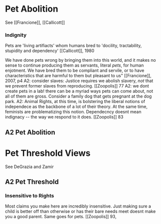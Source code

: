 
# Pet Abolition
See [[Francione]], [[Callicott]]

### Indignity
Pets are 'living artifiacts' whom humans bred to 'docility, tractability, stupidity and dependency'
	[[Callicott]], 1980

We have done pets wrong by bringing them into this world, and it makes no sense to continue producing them as servants, literal *pets*, for human enjotment. 
We have bred them to be compliant and servile, or to have characteristics that are harmful to them but pleasant to us" [[Francione]], 2007, p4
	A2: consider slaves: Justice requires we abolish slavery, *not* that we prevent former slaves from reproducing. [[Zoopolis]] 77
	A2: we dont create pets in a lab! there can be a myriad ways pets can come about, not all of them are gross. Consider a family dog that gets pregnant at the dog park. 
	A2: Animal Rights, at this time, is bolstering the liberal notions of independece as the backbone of a lot of their theory. At the same time, feminists are problematizing this notion. Dependecncy doesnt mean indignacy -- the way we respond to it does. [[Zoopolis]] 83
## A2 Pet Abolition

# Pet Threshold Views
See DeGrazia and Zamir

## A2 Pet Threshold

### Insensitive to Rights
Most claims you make here are incredibly insensitive. Just making sure a child is better off than otherwise or has their bare needs meet doesnt make you a good parent. Same goes for pets.
	[[Zoopolis]] 93,
